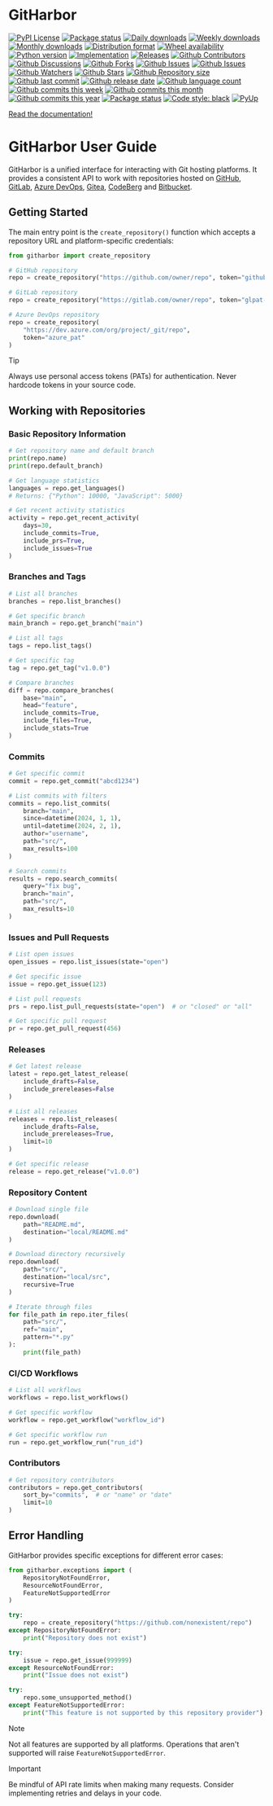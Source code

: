 # GitHarbor

[![PyPI License](https://img.shields.io/pypi/l/githarbor.svg)](https://pypi.org/project/githarbor/)
[![Package status](https://img.shields.io/pypi/status/githarbor.svg)](https://pypi.org/project/githarbor/)
[![Daily downloads](https://img.shields.io/pypi/dd/githarbor.svg)](https://pypi.org/project/githarbor/)
[![Weekly downloads](https://img.shields.io/pypi/dw/githarbor.svg)](https://pypi.org/project/githarbor/)
[![Monthly downloads](https://img.shields.io/pypi/dm/githarbor.svg)](https://pypi.org/project/githarbor/)
[![Distribution format](https://img.shields.io/pypi/format/githarbor.svg)](https://pypi.org/project/githarbor/)
[![Wheel availability](https://img.shields.io/pypi/wheel/githarbor.svg)](https://pypi.org/project/githarbor/)
[![Python version](https://img.shields.io/pypi/pyversions/githarbor.svg)](https://pypi.org/project/githarbor/)
[![Implementation](https://img.shields.io/pypi/implementation/githarbor.svg)](https://pypi.org/project/githarbor/)
[![Releases](https://img.shields.io/github/downloads/phil65/githarbor/total.svg)](https://github.com/phil65/githarbor/releases)
[![Github Contributors](https://img.shields.io/github/contributors/phil65/githarbor)](https://github.com/phil65/githarbor/graphs/contributors)
[![Github Discussions](https://img.shields.io/github/discussions/phil65/githarbor)](https://github.com/phil65/githarbor/discussions)
[![Github Forks](https://img.shields.io/github/forks/phil65/githarbor)](https://github.com/phil65/githarbor/forks)
[![Github Issues](https://img.shields.io/github/issues/phil65/githarbor)](https://github.com/phil65/githarbor/issues)
[![Github Issues](https://img.shields.io/github/issues-pr/phil65/githarbor)](https://github.com/phil65/githarbor/pulls)
[![Github Watchers](https://img.shields.io/github/watchers/phil65/githarbor)](https://github.com/phil65/githarbor/watchers)
[![Github Stars](https://img.shields.io/github/stars/phil65/githarbor)](https://github.com/phil65/githarbor/stars)
[![Github Repository size](https://img.shields.io/github/repo-size/phil65/githarbor)](https://github.com/phil65/githarbor)
[![Github last commit](https://img.shields.io/github/last-commit/phil65/githarbor)](https://github.com/phil65/githarbor/commits)
[![Github release date](https://img.shields.io/github/release-date/phil65/githarbor)](https://github.com/phil65/githarbor/releases)
[![Github language count](https://img.shields.io/github/languages/count/phil65/githarbor)](https://github.com/phil65/githarbor)
[![Github commits this week](https://img.shields.io/github/commit-activity/w/phil65/githarbor)](https://github.com/phil65/githarbor)
[![Github commits this month](https://img.shields.io/github/commit-activity/m/phil65/githarbor)](https://github.com/phil65/githarbor)
[![Github commits this year](https://img.shields.io/github/commit-activity/y/phil65/githarbor)](https://github.com/phil65/githarbor)
[![Package status](https://codecov.io/gh/phil65/githarbor/branch/main/graph/badge.svg)](https://codecov.io/gh/phil65/githarbor/)
[![Code style: black](https://img.shields.io/badge/code%20style-black-000000.svg)](https://github.com/psf/black)
[![PyUp](https://pyup.io/repos/github/phil65/githarbor/shield.svg)](https://pyup.io/repos/github/phil65/githarbor/)

[Read the documentation!](https://phil65.github.io/githarbor/)

# GitHarbor User Guide

GitHarbor is a unified interface for interacting with Git hosting platforms. It provides a consistent API to work with repositories hosted on [GitHub](https://github.com), [GitLab](https://gitlab.com), [Azure DevOps](https://azure.microsoft.com/products/devops), [Gitea](https://gitea.io), [CodeBerg](https://codeberg.org) and [Bitbucket](https://bitbucket.org).

## Getting Started

The main entry point is the `create_repository()` function which accepts a repository URL and platform-specific credentials:

```python
from githarbor import create_repository

# GitHub repository
repo = create_repository("https://github.com/owner/repo", token="github_pat_...")

# GitLab repository
repo = create_repository("https://gitlab.com/owner/repo", token="glpat-...")

# Azure DevOps repository
repo = create_repository(
    "https://dev.azure.com/org/project/_git/repo",
    token="azure_pat"
)
```

> [!TIP]
> Always use personal access tokens (PATs) for authentication. Never hardcode tokens in your source code.

## Working with Repositories

### Basic Repository Information

```python
# Get repository name and default branch
print(repo.name)
print(repo.default_branch)

# Get language statistics
languages = repo.get_languages()
# Returns: {"Python": 10000, "JavaScript": 5000}

# Get recent activity statistics
activity = repo.get_recent_activity(
    days=30,
    include_commits=True,
    include_prs=True,
    include_issues=True
)
```

### Branches and Tags

```python
# List all branches
branches = repo.list_branches()

# Get specific branch
main_branch = repo.get_branch("main")

# List all tags
tags = repo.list_tags()

# Get specific tag
tag = repo.get_tag("v1.0.0")

# Compare branches
diff = repo.compare_branches(
    base="main",
    head="feature",
    include_commits=True,
    include_files=True,
    include_stats=True
)
```

### Commits

```python
# Get specific commit
commit = repo.get_commit("abcd1234")

# List commits with filters
commits = repo.list_commits(
    branch="main",
    since=datetime(2024, 1, 1),
    until=datetime(2024, 2, 1),
    author="username",
    path="src/",
    max_results=100
)

# Search commits
results = repo.search_commits(
    query="fix bug",
    branch="main",
    path="src/",
    max_results=10
)
```

### Issues and Pull Requests

```python
# List open issues
open_issues = repo.list_issues(state="open")

# Get specific issue
issue = repo.get_issue(123)

# List pull requests
prs = repo.list_pull_requests(state="open")  # or "closed" or "all"

# Get specific pull request
pr = repo.get_pull_request(456)
```

### Releases

```python
# Get latest release
latest = repo.get_latest_release(
    include_drafts=False,
    include_prereleases=False
)

# List all releases
releases = repo.list_releases(
    include_drafts=False,
    include_prereleases=True,
    limit=10
)

# Get specific release
release = repo.get_release("v1.0.0")
```

### Repository Content

```python
# Download single file
repo.download(
    path="README.md",
    destination="local/README.md"
)

# Download directory recursively
repo.download(
    path="src/",
    destination="local/src",
    recursive=True
)

# Iterate through files
for file_path in repo.iter_files(
    path="src/",
    ref="main",
    pattern="*.py"
):
    print(file_path)
```

### CI/CD Workflows

```python
# List all workflows
workflows = repo.list_workflows()

# Get specific workflow
workflow = repo.get_workflow("workflow_id")

# Get specific workflow run
run = repo.get_workflow_run("run_id")
```

### Contributors

```python
# Get repository contributors
contributors = repo.get_contributors(
    sort_by="commits",  # or "name" or "date"
    limit=10
)
```

## Error Handling

GitHarbor provides specific exceptions for different error cases:

```python
from githarbor.exceptions import (
    RepositoryNotFoundError,
    ResourceNotFoundError,
    FeatureNotSupportedError
)

try:
    repo = create_repository("https://github.com/nonexistent/repo")
except RepositoryNotFoundError:
    print("Repository does not exist")

try:
    issue = repo.get_issue(999999)
except ResourceNotFoundError:
    print("Issue does not exist")

try:
    repo.some_unsupported_method()
except FeatureNotSupportedError:
    print("This feature is not supported by this repository provider")
```

> [!NOTE]
> Not all features are supported by all platforms. Operations that aren't supported will raise `FeatureNotSupportedError`.

> [!IMPORTANT]
> Be mindful of API rate limits when making many requests. Consider implementing retries and delays in your code.
